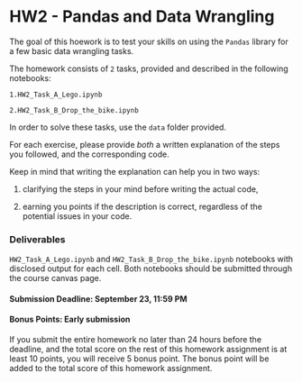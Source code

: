 # HW2 - Pandas and Data Wrangling

The goal of this hoework is to test your skills on using the `Pandas` library for a few basic data wrangling tasks.

The homework consists of `2` tasks, provided and described in the following notebooks:

    1.HW2_Task_A_Lego.ipynb

    2.HW2_Task_B_Drop_the_bike.ipynb

In order to solve these tasks, use the `data` folder provided.

For each exercise, please provide *both* a written explanation of the steps you followed, and the corresponding code. 

Keep in mind that writing the explanation can help you in two ways: 

1) clarifying the steps in your mind before writing the actual code, 

2) earning you points if the description is correct, regardless of the potential issues in your code.


### Deliverables
`HW2_Task_A_Lego.ipynb` and `HW2_Task_B_Drop_the_bike.ipynb` notebooks with disclosed output for each cell. 
Both notebooks should be submitted through the course canvas page.

#### Submission Deadline: September 23, 11:59 PM

#### Bonus Points: Early submission
If you submit the entire homework no later than 24 hours before the deadline, and the total score on the rest of this homework assignment is at least 10 points, you will receive 5 bonus point. The bonus point will be added to the total score of this homework assignment.
